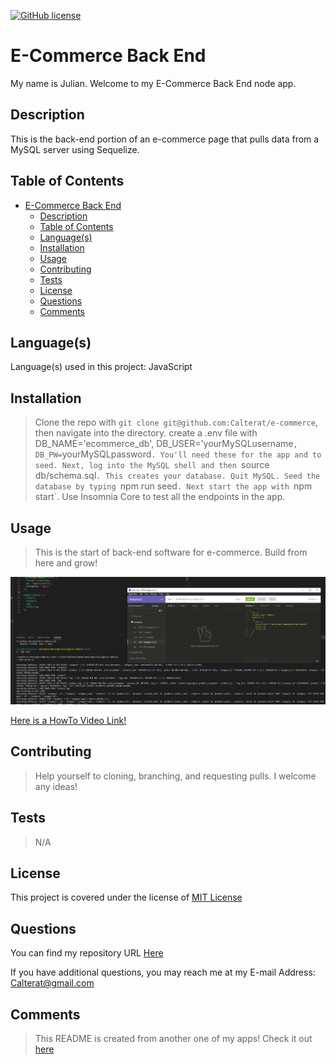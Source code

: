 
[![GitHub license](https://img.shields.io/badge/License-MIT%20License-success.svg)](https://GitHub.com/Calterat/e-commerce/main/LICENSE)

# E-Commerce Back End

My name is Julian. Welcome to my E-Commerce Back End node app.


## Description

This is the back-end portion of an e-commerce page that pulls data from a MySQL server using Sequelize.


## Table of Contents

- [E-Commerce Back End](#e-commerce-back-end)
  - [Description](#description)
  - [Table of Contents](#table-of-contents)
  - [Language(s)](#languages)
  - [Installation](#installation)
  - [Usage](#usage)
  - [Contributing](#contributing)
  - [Tests](#tests)
  - [License](#license)
  - [Questions](#questions)
  - [Comments](#comments)


## Language(s)

Language(s) used in this project:
JavaScript


## Installation

> Clone the repo with `git clone git@github.com:Calterat/e-commerce`, then navigate into the directory. create a .env file with DB_NAME='ecommerce_db', DB_USER='yourMySQLusername`, DB_PW=`yourMySQLpassword`. You'll need these for the app and to seed. Next, log into the MySQL shell and then `source db/schema.sql`. This creates your database. Quit MySQL. Seed the database by typing `npm run seed`. Next start the app with `npm start`. Use Insomnia Core to test all the endpoints in the app.


## Usage

>This is the start of back-end software for e-commerce. Build from here and grow!


![Screenshot](./images/Screenshot.png)

[Here is a HowTo Video Link!](https://drive.google.com/file/d/1B6b0AaeoRkBymT0X3ZO3TA_IWKOn4M79/view)
        



## Contributing

> Help yourself to cloning, branching, and requesting pulls. I welcome any ideas!
 



## Tests

> N/A



## License

This project is covered under the license of [MIT License](https://GitHub.com/Calterat/e-commerce/main/LICENSE)


## Questions

You can find my repository URL [Here](https://GitHub.com/Calterat)



If you have additional questions, you may reach me at my E-mail Address: Calterat@gmail.com



## Comments

> This README is created from another one of my apps! Check it out [here](https://github.com/Calterat/readme-generator)

